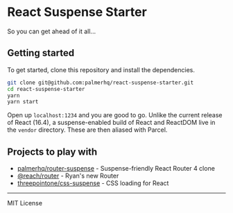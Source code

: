 # React Suspense Starter

So you can get ahead of it all...


## Getting started

To get started, clone this repository and install the dependencies.

```bash
git clone git@github.com:palmerhq/react-suspense-starter.git
cd react-suspense-starter
yarn
yarn start
```

Open up `localhost:1234` and you are good to go. Unlike the current release of React (16.4), a suspense-enabled build of React and ReactDOM live in the `vendor` directory. These are then aliased with Parcel. 

## Projects to play with

- [palmerhq/router-suspense](https://github.com/palmerhq/router-suspense) - Suspense-friendly React Router 4 clone
- [@reach/router](https://github.com/reach/router) - Ryan's new Router
- [threepointone/css-suspense](https://github.com/threepointone/css-suspense) - CSS loading for React

---
MIT License

